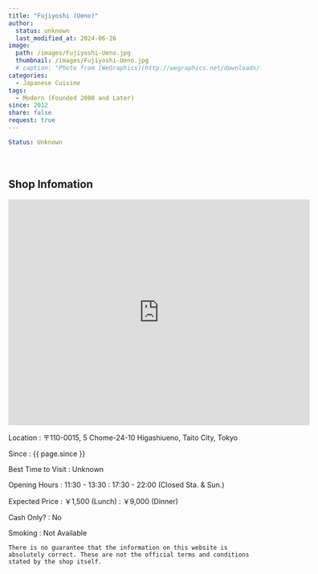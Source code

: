 ```yaml
---
title: "Fujiyoshi (Ueno)"
author:
  status: unknown
  last_modified_at: 2024-06-26
image: 
  path: /images/Fujiyoshi-Ueno.jpg
  thumbnail: /images/Fujiyoshi-Ueno.jpg
  # caption: "Photo from [WeGraphics](http://wegraphics.net/downloads/free-ultimate-blurred-background-pack/)"
categories:
  - Japanese Cuisine
tags:
  - Modern (Founded 2000 and Later)
since: 2012
share: false
request: true
---
```


```yaml
Status: Unknown 
```



<p>　</p>


## Shop Infomation

<div class="map">
<iframe src="https://www.google.com/maps/embed?pb=!1m18!1m12!1m3!1d3239.436846878268!2d139.7829675!3d35.7154735!2m3!1f0!2f0!3f0!3m2!1i1024!2i768!4f13.1!3m3!1m2!1s0x60188e99fed02ee5%3A0xe8fba218db21258a!2z6Jek44KI44GX!5e0!3m2!1sen!2sjp!4v1719477250094!5m2!1sen!2sjp" width="600" height="450" style="border:0;" allowfullscreen="" loading="lazy" referrerpolicy="no-referrer-when-downgrade"></iframe>
</div>

<p></p>

Location
: 〒110-0015, 5 Chome-24-10 Higashiueno, Taito City, Tokyo

Since
: {{ page.since }}

Best Time to Visit
: Unknown

Opening Hours
: 11:30 - 13:30
: 17:30 - 22:00 (Closed Sta. & Sun.)

Expected Price
: ￥1,500 (Lunch)
: ￥9,000 (Dinner)

Cash Only?
: No

Smoking
: Not Available


`There is no guarantee that the information on this website is absolutely correct. These are not the official terms and conditions stated by the shop itself.`

